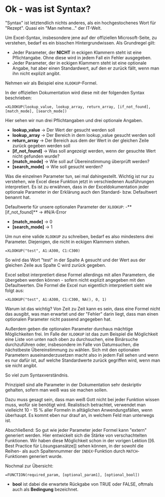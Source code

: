 # Ok - was ist Syntax?
"Syntax" ist letztendlich nichts anderes, als ein hochgestochenes Wort für "Rezept". Quasi ein "Man nehme..." der IT-Welt.

Um Excel-Syntax, insbesondere jene auf der offiziellen Microsoft-Seite, zu verstehen, bedarf es ein bisschen Hintergrundwissen. Als Grundregel gilt:

- Jeder Parameter, der **NICHT** in eckigen Klammern steht ist eine Pflichtangabe. Ohne diese wird in jedem Fall ein Fehler ausgegeben.
- Jeder Parameter, der in eckigen Klammern steht ist eine optionale Angabe, hat aber einen Standardwert, auf den er zurück fällt, wenn man ihn nicht explizit angibt.

Nehmen wir als Beispiel eine `XLOOKUP`-Formel.

In der offiziellen Dokumentation wird diese mit der folgenden Syntax beschrieben:

```
=XLOOKUP(lookup_value, lookup_array, return_array, [if_not_found], [match_mode], [search_mode])
```

Hier sehen wir nun drei Pflichtangaben und drei optionale Angaben.
- **lookup_value** -> Der Wert der gesucht werden soll
- **lookup_array** -> Der Bereich in dem lookup_value gesucht werden soll
- **return_array** -> Der Bereich aus dem der Wert in der gleichen Zeile zurück gegeben werden soll
- **\[if_not_found]** -> Was soll angezeigt werden, wenn der gesuchte Wert nicht gefunden wurde?
- **\[match_mode]** -> Wie soll auf Übereinstimmung überprüft werden?
- **\[search_mode]** -> Wie soll gesucht werden?

Was die einzelnen Parameter tun, sei mal dahingestellt. Wichtig ist nur zu verstehen, wie Excel diese Funktion jetzt in verschiedenen Ausführungen interpretiert.
Es ist zu erwähnen, dass in der Exceldokumentation jeder optionale Parameter in der Erklärung auch den Standard- bzw. Defaultwert benannt hat. 

Defaultwerte für unsere optionalen Parameter der `XLOOKUP`:
-** \[if_not_found]** -> \#N/A-Error
- **\[match_mode]** -> 0
- **\[search_mode]** -> 1

Um nun eine valide `XLOOKUP` zu schreiben, bedarf es also mindestens drei Parameter. Diejenigen, die nicht in eckigen Klammern stehen.

```
=XLOOKUP("test", A1:A300, C1:C300)
```

So wird das Wort "test" in der Spalte A gesucht und der Wert aus der gleichen Zeile aus Spalte C wird zurück gegeben. 

Excel selbst interpretiert diese Formel allerdings mit allen Parametern, die übergeben werden können - sofern nicht explizit angegeben mit den Defaultwerten. Die Formel die Excel nun eigentlich interpretiert sieht wie folgt aus:

```
=XLOOKUP("test", A1:A300, C1:C300, NA(), 0, 1)
```

Warum ist das wichtig? Von Zeit zu Zeit kann es sein, dass eine Formel nicht das ausgibt, was man erwartet und der "Fehler" darin liegt, dass man einen optionalen Parameter nicht passend angegeben hat.

Außerdem geben die optionalen Parameter durchaus mächtige Möglichkeiten frei. Im Falle der `XLOOKUP` ist das zum Beispiel die Möglichkeit eine Liste von unten nach oben zu durchsuchen, eine Binärsuche durchzuführen oder, insbesondere im Falle von Datumsuchen, die nächstbeste Übereinstimmung zu wählen. Sich mit den optionalen Parametern auseinanderzusetzen macht also in jedem Fall sehen und wenn es nur dafür ist, auf welche Standardwerte zurück gegriffen wird, wenn man sie nicht angibt.

So viel zum Syntaxverständnis.

Prinzipiell sind alle Parameter in der Dokumentation sehr deskriptiv gehalten, sofern man weiß was sie machen sollen.

Dazu muss gesagt sein, dass man weiß Gott nicht bei jeder Funktion wissen muss, wofür sie benötigt wird. Realistisch betrachtet, verwendet man vielleicht 10 - 15 % aller Formeln in alltäglichen Anwendungsfällen, wenn überhaupt. Es kommt eben nur drauf an, in welchem Feld man unterwegs ist. 

Abschließend: So gut wie jeder Parameter jeder Formel kann "extern" generiert werden. Hier entwickelt sich die Stärke von verschachtelten Funktionen. Wir haben diese Möglichkeit schon in der vorigen Lektion [[6. Best Practice für Lösungsansätze]] sehen können, in der sowohl die Reihen- als auch Spaltennummer der `INDEX`-Funktion durch `MATCH`-Funktionen generiert wurde.

Nochmal zur Übersicht:

```
=FUNCTION(required_param, [optional_param1], [optional_bool])
```

- **bool** ist dabei die erwartete Rückgabe von TRUE oder FALSE, oftmals auch als **Bedingung** bezeichnet.